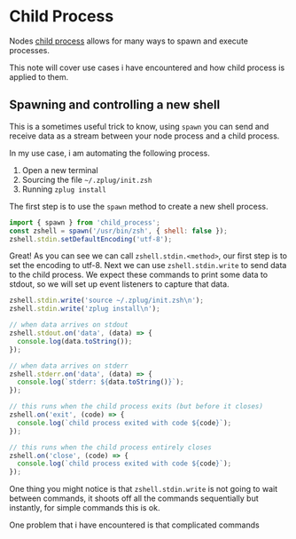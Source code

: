 # Child Process

Nodes [child process](https://nodejs.org/api/child_process.html#subprocesssendmessage-sendhandle-options-callback) allows for many ways to spawn and execute processes.

This note will cover use cases i have encountered and how child process is applied to them.

## Spawning and controlling a new shell

This is a sometimes useful trick to know, using `spawn` you can send and receive data as a stream between your node process and a child process.

In my use case, i am automating the following process.

1. Open a new terminal
2. Sourcing the file `~/.zplug/init.zsh`
3. Running `zplug install`

The first step is to use the `spawn` method to create a new shell process.

```js
import { spawn } from 'child_process';
const zshell = spawn('/usr/bin/zsh', { shell: false });
zshell.stdin.setDefaultEncoding('utf-8');
```

Great! As you can see we can call `zshell.stdin.<method>`, our first step is to set the encoding to utf-8. Next we can use `zshell.stdin.write` to send data to the child process. We expect these commands to print some data to stdout, so we will set up event listeners to capture that data.

```js
zshell.stdin.write('source ~/.zplug/init.zsh\n');
zshell.stdin.write('zplug install\n');

// when data arrives on stdout
zshell.stdout.on('data', (data) => {
  console.log(data.toString());
});

// when data arrives on stderr
zshell.stderr.on('data', (data) => {
  console.log(`stderr: ${data.toString()}`);
});

// this runs when the child process exits (but before it closes)
zshell.on('exit', (code) => {
  console.log(`child process exited with code ${code}`);
});

// this runs when the child process entirely closes
zshell.on('close', (code) => {
  console.log(`child process exited with code ${code}`);
});
```

One thing you might notice is that `zshell.stdin.write` is not going to wait between commands, it shoots off all the commands sequentially but instantly, for simple commands this is ok.

One problem that i have encountered is that complicated commands
